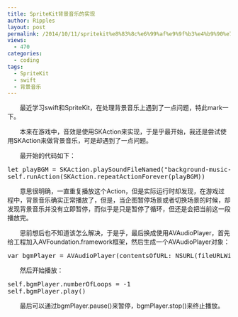```yaml
---
title: SpriteKit背景音乐的实现
author: Ripples
layout: post
permalink: /2014/10/11/spritekit%e8%83%8c%e6%99%af%e9%9f%b3%e4%b9%90%e7%9a%84%e5%ae%9e%e7%8e%b0/
views:
  - 470
categories:
  - coding
tags:
  - SpriteKit
  - swift
  - 背景音乐
---
```

<p style="text-indent: 2em;">
  最近学习swift和SpriteKit，在处理背景音乐上遇到了一点问题，特此mark一下。
</p>

<p style="text-indent: 2em;">
  本来在游戏中，音效是使用SKAction来实现，于是乎最开始，我还是尝试使用SKAction来做背景音乐，可是却遇到了一点问题。
</p>

<p style="text-indent: 2em;">
  最开始的代码如下：
</p>

<pre class="brush:c#;toolbar:false">let&nbsp;playBGM&nbsp;=&nbsp;SKAction.playSoundFileNamed("background-music-aac.caf",&nbsp;waitForCompletion:&nbsp;true)
self.runAction(SKAction.repeatActionForever(playBGM))</pre>

<!--more-->

<p style="text-indent: 2em;">
  意思很明确，一直重复播放这个Action，但是实际运行时却发现，在游戏过程中，背景音乐确实正常播放了，但是，当企图暂停场景或者切换场景的时候，却发现背景音乐并没有立即暂停，而似乎是只是暂停了循环，但还是会把当前这一段播放完。
</p>

<p style="text-indent: 2em;">
  思前想后也不知道该怎么解决，于是乎，最后换成使用AVAudioPlayer，首先给工程加入AVFoundation.framework框架，然后生成一个<span style="text-indent: 32px;">AVAudioPlayer对象：</span>
</p>

<pre class="brush:c#;toolbar:false">var&nbsp;bgmPlayer&nbsp;=&nbsp;AVAudioPlayer(contentsOfURL:&nbsp;NSURL(fileURLWithPath:&nbsp;NSBundle.mainBundle().pathForResource("background-music-aac",&nbsp;ofType:&nbsp;"caf")!),&nbsp;error:&nbsp;nil)</pre>

<p style="text-indent: 2em;">
  然后开始播放：
</p>

<pre class="brush:c#;toolbar:false">self.bgmPlayer.numberOfLoops&nbsp;=&nbsp;-1
self.bgmPlayer.play()</pre>

<p style="text-indent: 2em;">
  最后可以通过bgmPlayer.pause()来暂停，bgmPlayer.stop()来终止播放。
</p>
